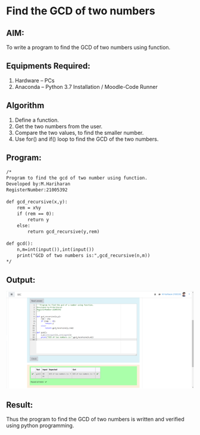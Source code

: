 # Find the GCD of two numbers

## AIM:
To write a program to find the GCD of two numbers using function.

## Equipments Required:
1. Hardware – PCs
2. Anaconda – Python 3.7 Installation / Moodle-Code Runner

## Algorithm
1. Define a function.
2. Get the two numbers from the user.
3. Compare the two values, to find the smaller number.
4. Use for() and if() loop to find the GCD of the two numbers.

## Program:
```
/*
Program to find the gcd of two number using function.
Developed by:M.Hariharan
RegisterNumber:21005392

def gcd_recursive(x,y):
    rem = x%y
    if (rem == 0):
        return y
    else:
        return gcd_recursive(y,rem)
    
def gcd():
    n,m=int(input()),int(input())
    print("GCD of two numbers is:",gcd_recursive(n,m))
*/
```

## Output:
![gcd of two number](GCD.png)


## Result:
Thus the program to find the GCD of two numbers is written and verified using python programming.
